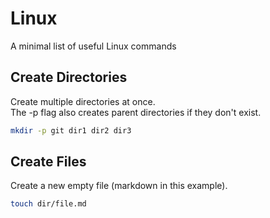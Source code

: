 # Linux

A minimal list of useful Linux commands

## Create Directories
Create multiple directories at once.<br> 
The -p flag also creates parent directories if they don't exist.
```bash
mkdir -p git dir1 dir2 dir3
```

## Create Files
Create a new empty file (markdown in this example).
```bash
touch dir/file.md
```